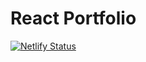 # React Portfolio

[![Netlify Status](https://api.netlify.com/api/v1/badges/a3974843-269b-43d6-935d-27b74a06757b/deploy-status)](https://app.netlify.com/sites/ramonaudain/deploys)